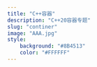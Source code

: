 ```yaml
---
title: "C++容器"
description: "C++20容器专题"
slug: "continer"
image: "AAA.jpg"
style:
    background: "#8B4513"
    color: "#FFFFFF"
---
```

